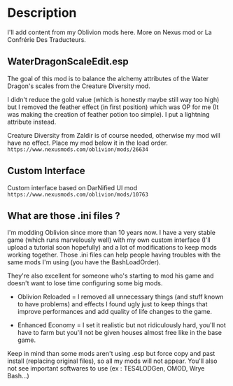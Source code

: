 # Description

I'll add content from my Oblivion mods here. More on Nexus mod or La Confrérie Des Traducteurs.

## WaterDragonScaleEdit.esp

The goal of this mod is to balance the alchemy attributes of the Water Dragon's scales from the Creature Diversity mod.

I didn't reduce the gold value (which is honestly maybe still way too high) but I removed the feather effect (in first position) which was OP for me (It was making the creation of feather potion too simple). I put a lightning attribute instead.

Creature Diversity from Zaldir is of course needed, otherwise my mod will have no effect. Place my mod below it in the load order.
`https://www.nexusmods.com/oblivion/mods/26634` 

## Custom Interface

Custom interface based on DarNified UI mod `https://www.nexusmods.com/oblivion/mods/10763`

## What are those .ini files ?

I'm modding Oblivion since more than 10 years now. I have a very stable game (which runs marvelously well) with my own custom interface (I'll upload a tutorial soon hopefully) and a lot of modifications to keep mods working together. Those .ini files can help people having troubles with the same mods I'm using (you have the BashLoadOrder). 

They're also excellent for someone who's starting to mod his game and doesn't want to lose time configuring some big mods.

+ Oblivion Reloaded = I removed all unnecessary things (and stuff known to have problems) and effects I found ugly just to keep things that improve performances and add quality of life changes to the game.

+ Enhanced Economy = I set it realistic but not ridiculously hard, you'll not have to farm but you'll not be given houses almost free like in the base game.

Keep in mind than some mods aren't using .esp but force copy and past install (replacing original files), so all my mods will not appear. You'll also not see important softwares to use (ex : TES4LODGen, OMOD, Wrye Bash...)
